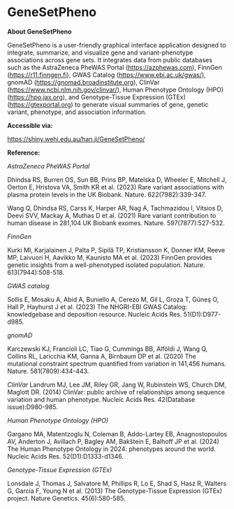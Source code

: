 # GeneSetPheno

**About GeneSetPheno** 

GeneSetPheno is a user-friendly graphical interface application designed to integrate, summarize, and visualize gene and variant-phenotype associations across gene sets. It integrates data from public databases such as the AstraZeneca PheWAS Portal (https://azphewas.com), FinnGen (https://r11.finngen.fi), GWAS Catalog (https://www.ebi.ac.uk/gwas/), gnomAD (https://gnomad.broadinstitute.org), ClinVar (https://www.ncbi.nlm.nih.gov/clinvar/), Human Phenotype Ontology (HPO) (https://hpo.jax.org), and Genotype-Tissue Expression (GTEx) (https://gtexportal.org) to generate visual summaries of gene, genetic variant, phenotype, and association information.

**Accessible via:**

https://shiny.wehi.edu.au/han.ji/GeneSetPheno/


**Reference:**

*AstraZeneca PheWAS Portal*

Dhindsa RS, Burren OS, Sun BB, Prins BP, Matelska D, Wheeler E, Mitchell J, Oerton E, Hristova VA, Smith KR et al. (2023) Rare variant associations with plasma protein levels in the UK Biobank. Nature. 622(7982):339-347.

Wang Q, Dhindsa RS, Carss K, Harper AR, Nag A, Tachmazidou I, Vitsios D, Deevi SVV, Mackay A, Muthas D et al. (2021) Rare variant contribution to human disease in 281,104 UK Biobank exomes. Nature. 597(7877):527-532.

*FinnGen*

Kurki MI, Karjalainen J, Palta P, Sipilä TP, Kristiansson K, Donner KM, Reeve MP, Laivuori H, Aavikko M, Kaunisto MA et al. (2023) FinnGen provides genetic insights from a well-phenotyped isolated population. Nature. 613(7944):508-518.

*GWAS catalog*

Sollis E, Mosaku A, Abid A, Buniello A, Cerezo M, Gil L, Groza T, Güneş O, Hall P, Hayhurst J et al. (2023) The NHGRI-EBI GWAS Catalog: knowledgebase and deposition resource. Nucleic Acids Res. 51(D1):D977-d985.

*gnomAD*

Karczewski KJ, Francioli LC, Tiao G, Cummings BB, Alföldi J, Wang Q, Collins RL, Laricchia KM, Ganna A, Birnbaum DP et al. (2020) The mutational constraint spectrum quantified from variation in 141,456 humans. Nature. 581(7809):434-443.

*ClinVar*
Landrum MJ, Lee JM, Riley GR, Jang W, Rubinstein WS, Church DM, Maglott DR. (2014) ClinVar: public archive of relationships among sequence variation and human phenotype. Nucleic Acids Res. 42(Database issue):D980-985.

*Human Phenotype Ontology (HPO)*

Gargano MA, Matentzoglu N, Coleman B, Addo-Lartey EB, Anagnostopoulos AV, Anderton J, Avillach P, Bagley AM, Bakštein E, Balhoff JP et al. (2024) The Human Phenotype Ontology in 2024: phenotypes around the world. Nucleic Acids Res. 52(D1):D1333-d1346.

*Genotype-Tissue Expression (GTEx)*

Lonsdale J, Thomas J, Salvatore M, Phillips R, Lo E, Shad S, Hasz R, Walters G, Garcia F, Young N et al. (2013) The Genotype-Tissue Expression (GTEx) project. Nature Genetics. 45(6):580-585.


